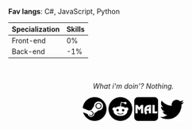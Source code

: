 <!--
**ebisai/ebisai** is a ✨ _special_ ✨ repository because its `README.md` (this file) appears on your GitHub profile. -->
**Fav langs**: C#, JavaScript, Python 

| Specialization | Skills |
|---|---|
| Front-end | 0% |
| Back-end | -1% |
<div style="text-align: center">
</br>
</br>
<i>What i'm doin'? Nothing.</i>

 <a href="http://steamcommunity.com/profiles/76561198345788634"><img src="./src/img/steam.svg" height="48" width="48" ></a>
<a href="https://www.reddit.com/user/ilovetravestis/"><img src="./src/img/reddit.svg" height="48" width="48"></a>
<a href="https://myanimelist.net/profile/ebisai"><img src="./src/img/myanimelist.svg" height="48" width="48" ></a>
<a href="https://twitter.com/intent/user?user_id=763536485635227648"><img src="./src/img/twitter.svg" height="48" width="48" styles="outline: 6px solid white"></a>
</div>

